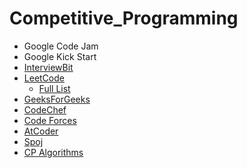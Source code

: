 # Competitive_Programming
- Google Code Jam
- Google Kick Start
- <a href="http://interviewbit.com/">InterviewBit</a>
- <a href="https://leetcode.com/">LeetCode</a>
    - <a href="https://leetcode.com/list/x4hlp9o3">Full List</a>
- <a href="https://www.geeksforgeeks.org/">GeeksForGeeks</a>
- <a href="https://www.codechef.com/">CodeChef</a>
- <a href="https://codeforces.com/">Code Forces</a>
- <a href="https://atcoder.jp/contests/dp/tasks">AtCoder</a>
- <a href ="https://www.spoj.com/">Spoj</a>
- <a href="https://cp-algorithms.com/">CP Algorithms</a>